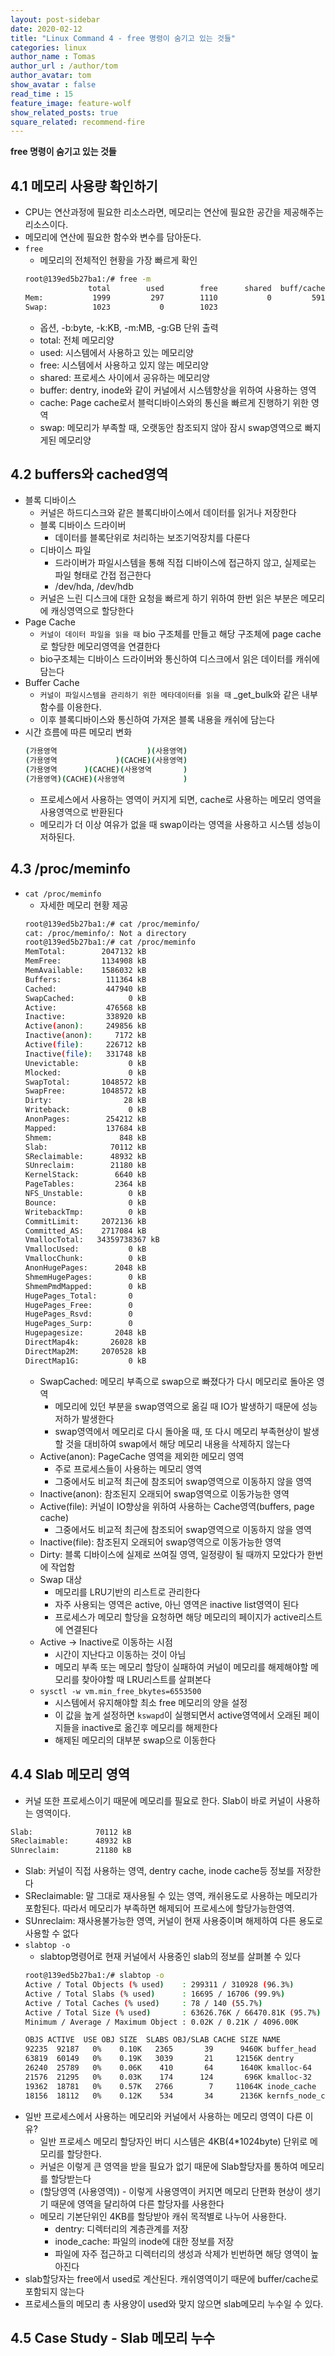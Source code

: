 ```yaml
---
layout: post-sidebar
date: 2020-02-12
title: "Linux Command 4 - free 명령이 숨기고 있는 것들"
categories: linux
author_name : Tomas
author_url : /author/tom
author_avatar: tom
show_avatar : false
read_time : 15
feature_image: feature-wolf
show_related_posts: true
square_related: recommend-fire
---
```

**free 명령이 숨기고 있는 것들**

## 4.1 메모리 사용량 확인하기
* CPU는 연산과정에 필요한 리소스라면, 메모리는 연산에 필요한 공간을 제공해주는 리소스이다.
* 메모리에 연산에 필요한 함수와 변수를 담아둔다.
* `free`
    * 메모리의 전체적인 현황을 가장 빠르게 확인
    ```sh
    root@139ed5b27ba1:/# free -m
                  total        used        free      shared  buff/cache   available
    Mem:           1999         297        1110           0         591        1548
    Swap:          1023           0        1023
    ```
    * 옵션, -b:byte, -k:KB, -m:MB, -g:GB 단위 출력
    * total: 전체 메모리양
    * used: 시스템에서 사용하고 있는 메모리양
    * free: 시스템에서 사용하고 있지 않는 메모리양
    * shared: 프로세스 사이에서 공유하는 메모리양
    * buffer: dentry, inode와 같이 커널에서 시스템향상을 위하여 사용하는 영역
    * cache: Page cache로서 블럭디바이스와의 통신을 빠르게 진행하기 위한 영역
    * swap: 메모리가 부족할 때, 오랫동안 참조되지 않아 잠시 swap영역으로 빠지게된 메모리양
## 4.2 buffers와 cached영역
* 블록 디바이스
    * 커널은 하드디스크와 같은 블록디바이스에서 데이터를 읽거나 저장한다
    * 블록 디바이스 드라이버
        * 데이터를 블록단위로 처리하는 보조기억장치를 다룬다
    * 디바이스 파일
        * 드라이버가 파일시스템을 통해 직접 디바이스에 접근하지 않고, 실제로는 파일 형태로 간접 접근한다
        * /dev/hda, /dev/hdb
    * 커널은 느린 디스크에 대한 요청을 빠르게 하기 위하여 한번 읽은 부분은 메모리에 캐싱영역으로 할당한다
* Page Cache
    * `커널이 데이터 파일을 읽을 때` bio 구조체를 만들고 해당 구조체에 page cache로 할당한 메모리영역을 연결한다
    * bio구조체는 디바이스 드라이버와 통신하여 디스크에서 읽은 데이터를 캐쉬에 담는다
* Buffer Cache
    * `커널이 파일시스템을 관리하기 위한 메타데이터를 읽을 때` _get_bulk와 같은 내부함수를 이용한다.
    * 이후 블록디바이스와 통신하여 가져온 블록 내용을 캐쉬에 담는다
* 시간 흐름에 따른 메모리 변화
    ```sh
    (가용영역                    )(사용영역)
    (가용영역             )(CACHE)(사용영역)
    (가용영역      )(CACHE)(사용영역       )
    (가용영역)(CACHE)(사용영역             )
    ```
    * 프로세스에서 사용하는 영역이 커지게 되면, cache로 사용하는 메모리 영역을 사용영역으로 반환된다
    * 메모리가 더 이상 여유가 없을 때 swap이라는 영역을 사용하고 시스템 성능이 저하된다.
## 4.3 /proc/meminfo
* `cat /proc/meminfo`
    * 자세한 메모리 현황 제공
    ```sh
    root@139ed5b27ba1:/# cat /proc/meminfo/
    cat: /proc/meminfo/: Not a directory
    root@139ed5b27ba1:/# cat /proc/meminfo
    MemTotal:        2047132 kB
    MemFree:         1134908 kB
    MemAvailable:    1586032 kB
    Buffers:          111364 kB
    Cached:           447940 kB
    SwapCached:            0 kB
    Active:           476568 kB
    Inactive:         338920 kB
    Active(anon):     249856 kB
    Inactive(anon):     7172 kB
    Active(file):     226712 kB
    Inactive(file):   331748 kB
    Unevictable:           0 kB
    Mlocked:               0 kB
    SwapTotal:       1048572 kB
    SwapFree:        1048572 kB
    Dirty:                28 kB
    Writeback:             0 kB
    AnonPages:        254212 kB
    Mapped:           137684 kB
    Shmem:               848 kB
    Slab:              70112 kB
    SReclaimable:      48932 kB
    SUnreclaim:        21180 kB
    KernelStack:        6640 kB
    PageTables:         2364 kB
    NFS_Unstable:          0 kB
    Bounce:                0 kB
    WritebackTmp:          0 kB
    CommitLimit:     2072136 kB
    Committed_AS:    2717084 kB
    VmallocTotal:   34359738367 kB
    VmallocUsed:           0 kB
    VmallocChunk:          0 kB
    AnonHugePages:      2048 kB
    ShmemHugePages:        0 kB
    ShmemPmdMapped:        0 kB
    HugePages_Total:       0
    HugePages_Free:        0
    HugePages_Rsvd:        0
    HugePages_Surp:        0
    Hugepagesize:       2048 kB
    DirectMap4k:       26028 kB
    DirectMap2M:     2070528 kB
    DirectMap1G:           0 kB
    ```
    * SwapCached: 메모리 부족으로 swap으로 빠졌다가 다시 메모리로 돌아온 영역
        * 메모리에 있던 부분을 swap영역으로 옮길 때 IO가 발생하기 때문에 성능저하가 발생한다
        * swap영역에서 메모리로 다시 돌아올 때, 또 다시 메모리 부족현상이 발생할 것을 대비하여 swap에서 해당 메모리 내용을 삭제하지 않는다
    * Active(anon): PageCache 영역을 제외한 메모리 영역
        * 주로 프로세스들이 사용하는 메모리 영역
        * 그중에서도 비교적 최근에 참조되어 swap영역으로 이동하지 않을 영역
    * Inactive(anon): 참조된지 오래되어 swap영역으로 이동가능한 영역
    * Active(file): 커널이 IO향상을 위하여 사용하는 Cache영역(buffers, page cache)     
        * 그중에서도 비교적 최근에 참조되어 swap영역으로 이동하지 않을 영역
    * Inactive(file): 참조된지 오래되어 swap영역으로 이동가능한 영역
    * Dirty: 블록 디바이스에 실제로 쓰여질 영역, 일정량이 될 때까지 모았다가 한번에 작업함
    * Swap 대상
        * 메모리를 LRU기반의 리스트로 관리한다
        * 자주 사용되는 영역은 active, 아닌 영역은 inactive list영역이 된다
        * 프로세스가 메모리 할당을 요청하면 해당 메모리의 페이지가 active리스트에 연결된다
    * Active -> Inactive로 이동하는 시점
        * 시간이 지난다고 이동하는 것이 아님
        * 메모리 부족 또는 메모리 할당이 실패하여 커널이 메모리를 해제해야할 메모리를 찾아야할 때 LRU리스트를 살펴본다
    * `sysctl -w vm.min_free_bkytes=6553500`
        * 시스템에서 유지해야할 최소 free 메모리의 양을 설정
        * 이 값을 높게 설정하면 `kswapd`이 실행되면서 active영역에서 오래된 페이지들을 inactive로 옮긴후 메모리를 해제한다
        * 해제된 메모리의 대부분 swap으로 이동한다
## 4.4 Slab 메모리 영역
* 커널 또한 프로세스이기 때문에 메모리를 필요로 한다. Slab이 바로 커널이 사용하는 영역이다.
```sh
Slab:              70112 kB
SReclaimable:      48932 kB
SUnreclaim:        21180 kB
```
* Slab: 커널이 직접 사용하는 영역, dentry cache, inode cache등 정보를 저장한다
* SReclaimable: 말 그대로 재사용될 수 있는 영역, 캐쉬용도로 사용하는 메모리가 포함된다. 따라서 메모리가 부족하면 해제되어 프로세스에 할당가능한영역.
* SUnreclaim: 재사용불가능한 영역, 커널이 현재 사용중이며 해제하여 다른 용도로 사용할 수 없다
* `slabtop -o`
    * slabtop명령어로 현재 커널에서 사용중인 slab의 정보를 살펴볼 수 있다
    ```sh
    root@139ed5b27ba1:/# slabtop -o
    Active / Total Objects (% used)    : 299311 / 310928 (96.3%)
    Active / Total Slabs (% used)      : 16695 / 16706 (99.9%)
    Active / Total Caches (% used)     : 78 / 140 (55.7%)
    Active / Total Size (% used)       : 63626.76K / 66470.81K (95.7%)
    Minimum / Average / Maximum Object : 0.02K / 0.21K / 4096.00K

    OBJS ACTIVE  USE OBJ SIZE  SLABS OBJ/SLAB CACHE SIZE NAME
    92235  92187   0%    0.10K   2365       39      9460K buffer_head
    63819  60149   0%    0.19K   3039       21     12156K dentry
    26240  25789   0%    0.06K    410       64      1640K kmalloc-64
    21576  21295   0%    0.03K    174      124       696K kmalloc-32
    19362  18781   0%    0.57K   2766        7     11064K inode_cache
    18156  18112   0%    0.12K    534       34      2136K kernfs_node_cache
    ```
* 일반 프로세스에서 사용하는 메모리와 커널에서 사용하는 메모리 영역이 다른 이유?
    * 일반 프로세스 메모리 할당자인 버디 시스템은 4KB(4*1024byte) 단위로 메모리를 할당한다.
    * 커널은 이렇게 큰 영역을 받을 필요가 없기 때문에 Slab할당자를 통하여 메모리를 할당받는다
    * (할당영역    (사용영역)) - 이렇게 사용영역이 커지면 메모리 단편화 현상이 생기기 때문에 영역을 달리하여 다른 할당자를 사용한다
    * 메모리 기본단위인 4KB를 할당받아 캐쉬 목적별로 나누어 사용한다.
        * dentry: 디렉터리의 계층관계를 저장
        * inode_cache: 파일의 inode에 대한 정보를 저장
        * 파일에 자주 접근하고 디렉터리의 생성과 삭제가 빈번하면 해당 영역이 높아진다
* slab할당자는 free에서 used로 계산된다. 캐쉬영역이기 때문에 buffer/cache로 포함되지 않는다
* 프로세스들의 메모리 총 사용양이 used와 맞지 않으면 slab메모리 누수일 수 있다.
    
## 4.5 Case Study - Slab 메모리 누수

            
    

        
      
     
